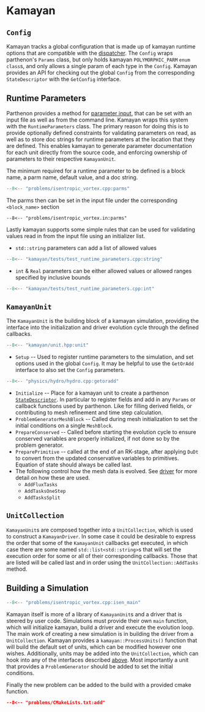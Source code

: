 # Kamayan

## `Config`

Kamayan tracks a global configuration that is made up of kamayan runtime
options that are compatible with the [dispatcher](dispatcher.md).
The `Config` wraps parthenon's `Params` class, but only holds kamayan
`POLYMORPHIC_PARM` `enum class`s, and only allows a single param
of each type in the `Config`. Kamayan provides an API for checking out
the global `Config` from the corresponding `StateDescriptor` with the
`GetConfig` interface.

## Runtime Parameters

Parthenon provides a method for [parameter input](https://parthenon-hpc-lab.github.io/parthenon/develop/src/inputs.html),
that can be set with an input file as well as from the command line.
Kamayan wraps this system with the `RuntimeParameters` class. The
primary reason for doing this is to provide optionally defined constraints
for validating parameters on read, as well as to store doc strings
for runtime parameters at the location that they are defined. This
enables kamayan to generate parameter documentation for each unit
directly from the source code, and enforcing ownership of parameters
to their respective `KamayanUnit`.

The minimum required for a runtime parameter to be defined is a block name,
a parm name, default value, and a doc string.

```cpp title="problems/isentropic_vortex.cpp:parms"
--8<-- "problems/isentropic_vortex.cpp:parms"
```

The parms then can be set in the input file under the corresponding `<block_name>` 
section
``` title="problems/isentropic_vortex.in:parms"
--8<-- "problems/isentropic_vortex.in:parms"
```

Lastly kamayan supports some simple rules that can be used for validating
values read in from the input file using an initializer list.

* `std::string` parameters can add a list of allowed values
```cpp title="kamayan/tests/test_runtime_parameters.cpp:string"
--8<-- "kamayan/tests/test_runtime_parameters.cpp:string"
```
* `int` & `Real` parameters can be either allowed values or allowed ranges specified
by inclusive bounds
```cpp title="kamayan/tests/test_runtime_parameters.cpp:int"
--8<-- "kamayan/tests/test_runtime_parameters.cpp:int"
```

## `KamayanUnit`

The `KamayanUnit` is the building block of a kamayan simulation, providing the 
interface into the initialization and driver evolution cycle through the
defined callbacks.

```cpp title="kamayan/unit.hpp:unit"
--8<-- "kamayan/unit.hpp:unit"
```

* `Setup` -- Used to register runtime parameters to the simulation, and set options
used in the global `Config`. It may be helpful to use the `GetOrAdd` interface
to also set the `Config` parameters.
```cpp title="physics/hydro/hydro.cpp:getoradd"
--8<-- "physics/hydro/hydro.cpp:getoradd"
```
* `Initialize` -- Place for a kamayan unit to create a parthenon 
[`StateDescriptor`](https://parthenon-hpc-lab.github.io/parthenon/develop/src/interface/state.html#statedescriptor).
In particular to register fields and add in any `Params` or callback functions
used by parthenon. Like for filling derived fields, or contributing to 
mesh refinement and time step calculation.
* `ProblemGeneratorMeshBlock` -- Called during mesh initialization to set the
initial conditions on a single `MeshBlock`.
* `PrepareConserved` -- Called before starting the evolution cycle to ensure
conserved variables are properly initialized, if not done so by the problem
generator.
* `PreparePrimitive` -- called at the end of an RK-stage, after applying `DuDt`
to convert from the updated conservative variables to primitives. Equation
of state should always be called last.
* The following control how the mesh data is evolved. See [driver](driver.md) for
more detail on how these are used.
   * `AddFluxTasks`
   * `AddTasksOneStep`
   * `AddTasksSplit`

## `UnitCollection`

`KamayanUnit`s are composed together into a `UnitCollection`, which is used 
to construct a `KamayanDriver`. In some case it could be desirable to 
express the order that some of the `KamayanUnit` callbacks get executed,
in which case there are some named `std::list<std::string>`s that will set
the execution order for some or all of their corresponding callbacks. Those
that are listed will be called last and in order using the `UnitCollection::AddTasks`
method.

## Building a Simulation

```cpp
--8<-- "problems/isentropic_vortex.cpp:isen_main"
```

Kamayan itself is more of a library of `KamayanUnit`s and a driver that is
steered by user code. Simulations must provide their own `main` function,
which will initialize kamayan, build a driver and execute the evolution 
loop. The main work of creating a new simulation is in building the 
driver from a `UnitCollection`. Kamayan provides a `kamayan::ProcessUnits()`
function that will build the default set of units, which can be modified
however one wishes. Additionally, units may be added into the `UnitCollection`,
which can hook into any of the interfaces described [above](#kamayanunit).
Most importantly a unit that provides a `ProblemGenerator` should be added
to set the initial conditions.

Finally the new problem can be added to the build with a provided cmake function.

```cmake title="problems/CMakeLists.txt:add"
--8<-- "problems/CMakeLists.txt:add"
```
